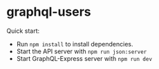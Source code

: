# graphql-users

Quick start:
* Run `npm install` to install dependencies.
* Start the API server with `npm run json:server`
* Start GraphQL-Express server with `npm run dev`
